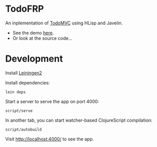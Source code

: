 # TodoFRP

An inplementation of [TodoMVC](http://todomvc.com) using HLisp and Javelin.

* See the demo [here](http://micha.github.com/todofrp/).
* Or look at the source code...

# Development

Install [Leiningen2](https://github.com/technomancy/leiningen)

Install dependencies:

    lein deps

Start a server to serve the app on port 4000:

    script/serve

In another tab, you can start watcher-based ClojureScript compilation:

    script/autobuild

Visit [http://localhost:4000/](http://localhost:4000/) to see the app.
